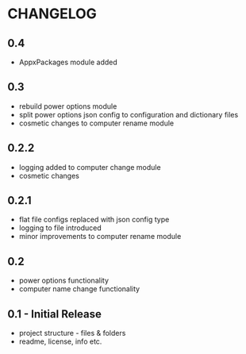 # CHANGELOG

## 0.4
* AppxPackages module added


## 0.3
* rebuild power options module
* split power options json config to configuration and dictionary files
* cosmetic changes to computer rename module


## 0.2.2
* logging added to computer change module
* cosmetic changes


## 0.2.1
* flat file configs replaced with json config type
* logging to file introduced
* minor improvements to computer rename module


## 0.2
* power options functionality
* computer name change functionality


## 0.1 - Initial Release
* project structure - files & folders 
* readme, license, info etc.

